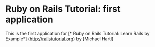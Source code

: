 # Ruby on Rails Tutorial: first application

This is the first application for
[* Ruby on Rails Tutorial: Learn Rails by Example*] (http://railstutorial.org) by [Michael Hartl]
